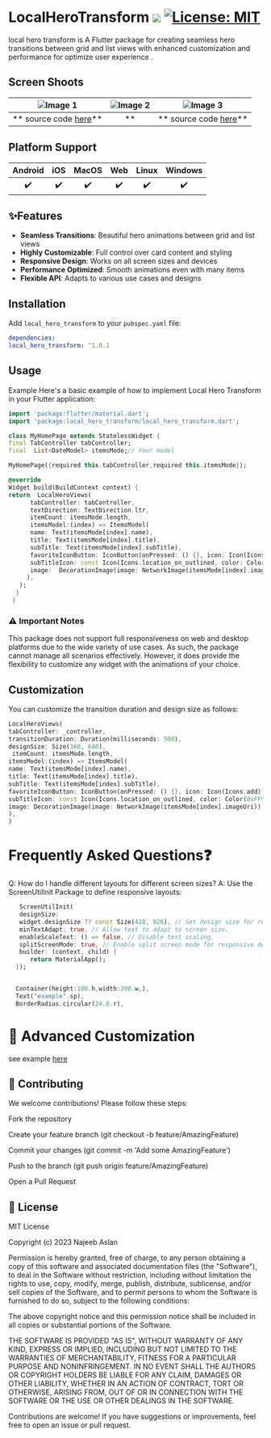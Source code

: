 # LocalHeroTransform ![](https://img.shields.io/badge/build-1.0.1-brightgreen)   [![License: MIT](https://img.shields.io/badge/license-MIT-blue.svg)](https://opensource.org/licenses/MIT)
local hero transform is A Flutter package for creating seamless hero transitions between grid and list views with enhanced customization and performance for optimize user experience .


## Screen Shoots
| ![Image 1](https://github.com/najeebaslan/social_media_file_for_project/blob/main/videos/local_hero_transform_package/base_local_hero.gif?raw=true) | ![Image 2](https://github.com/najeebaslan/social_media_file_for_project/blob/main/videos/local_hero_transform_package/custom_local_hero.gif?raw=true) | ![Image 3](https://github.com/najeebaslan/social_media_file_for_project/blob/main/videos/local_hero_transform_package/local_hero_without_hero_transform.gif?raw=true) |
|:--------------------------------------------:|:--------------------------------------------:|:--------------------------------------------:|
| ** source code [here](https://github.com/najeebaslan/local_hero_transform/blob/main/example/lib/main.dart)**                                  | **                                  | ** source code [here](https://github.com/najeebaslan/local_hero_transform/blob/main/example/lib/local_hero_without_hero_transform.dart)**                                  |

## Platform Support
| Android | iOS | MacOS  | Web | Linux | Windows |
| :-----: | :-: | :---:  | :-: | :---: | :-----: |
|   ✔️    | ✔️  |  ✔️   | ✔️  |  ✔️   |   ✔️  |

## ✨Features
- **Seamless Transitions**: Beautiful hero animations between grid and list views
- **Highly Customizable**: Full control over card content and styling
- **Responsive Design**: Works on all screen sizes and devices
- **Performance Optimized**: Smooth animations even with many items
- **Flexible API**: Adapts to various use cases and designs

## Installation

Add `local_hero_transform` to your `pubspec.yaml` file:

```yaml
dependencies:
local_hero_transform: ^1.0.1
```
## Usage

Example
Here's a basic example of how to implement Local Hero Transform in your Flutter application:

```dart
import 'package:flutter/material.dart';
import 'package:local_hero_transform/local_hero_transform.dart';

class MyHomePage extends StatelessWidget {
final TabController tabController;
final  List<DateModel> itemsMode;// Your model

MyHomePage({required this.tabController,required this.itemsMode});

@override
Widget build(BuildContext context) {
return  LocalHeroViews(
      tabController: tabController,
      textDirection: TextDirection.ltr,
      itemCount: itemsMode.length,
      itemsModel:(index) => ItemsModel(
      name: Text(itemsMode[index].name),
      title: Text(itemsMode[index].title),
      subTitle: Text(itemsMode[index].subTitle),
      favoriteIconButton: IconButton(onPressed: () {}, icon: Icon(Icons.add)),
      subTitleIcon: const Icon(Icons.location_on_outlined, color: Color(0xFF95979A), size: 10),
      image:  DecorationImage(image: NetworkImage(itemsMode[index].imageUri)),
     ),
   );
  }
 }
```

### ⚠️ Important Notes
This package does not support full responsiveness on web and desktop platforms due to the wide variety of use cases.
As such, the package cannot manage all scenarios effectively. However,
it does provide the flexibility to customize any widget with the animations of your choice.
## Customization
You can customize the transition duration and design size as follows:

```dart
LocalHeroViews(
tabController: _controller,
transitionDuration: Duration(milliseconds: 500),
designSize: Size(360, 640),
 itemCount: itemsMode.length,
itemsModel:(index) => ItemsModel(
name: Text(itemsMode[index].name),
title: Text(itemsMode[index].title),
subTitle: Text(itemsMode[index].subTitle),
favoriteIconButton: IconButton(onPressed: () {}, icon: Icon(Icons.add)),
subTitleIcon: const Icon(Icons.location_on_outlined, color: Color(0xFF95979A), size: 10),
image: DecorationImage(image: NetworkImage(itemsMode[index].imageUri)),
),
)
```

# Frequently Asked Questions❓
Q: How do I handle different layouts for different screen sizes?
A: Use the ScreenUtilInit Package to define responsive layouts:


```dart 
   ScreenUtilInit(
   designSize:
   widget.designSize ?? const Size(428, 926), // Set design size for responsive layout.
   minTextAdapt: true, // Allow text to adapt to screen size.
   enableScaleText: () => false, // Disable text scaling.
   splitScreenMode: true, // Enable split screen mode for responsive design.
   builder: (context, child) {
      return MaterialApp();
  });


  Container(height:100.h,width:200.w,),
  Text("example".sp),
  BorderRadius.circular(24.0.r),


```
# 🎨 Advanced Customization
see example [here](https://github.com/najeebaslan/local_hero_transform/blob/main/example/lib/local_hero_without_hero_transform.dart)  

## 🤝 Contributing
We welcome contributions! Please follow these steps:

Fork the repository

Create your feature branch (git checkout -b feature/AmazingFeature)

Commit your changes (git commit -m 'Add some AmazingFeature')

Push to the branch (git push origin feature/AmazingFeature)

Open a Pull Request

## 📄 License
MIT License

Copyright (c) 2023 Najeeb Aslan

Permission is hereby granted, free of charge, to any person obtaining a copy
of this software and associated documentation files (the "Software"), to deal
in the Software without restriction, including without limitation the rights
to use, copy, modify, merge, publish, distribute, sublicense, and/or sell
copies of the Software, and to permit persons to whom the Software is
furnished to do so, subject to the following conditions:

The above copyright notice and this permission notice shall be included in all
copies or substantial portions of the Software.

THE SOFTWARE IS PROVIDED "AS IS", WITHOUT WARRANTY OF ANY KIND, EXPRESS OR
IMPLIED, INCLUDING BUT NOT LIMITED TO THE WARRANTIES OF MERCHANTABILITY,
FITNESS FOR A PARTICULAR PURPOSE AND NONINFRINGEMENT. IN NO EVENT SHALL THE
AUTHORS OR COPYRIGHT HOLDERS BE LIABLE FOR ANY CLAIM, DAMAGES OR OTHER
LIABILITY, WHETHER IN AN ACTION OF CONTRACT, TORT OR OTHERWISE, ARISING FROM,
OUT OF OR IN CONNECTION WITH THE SOFTWARE OR THE USE OR OTHER DEALINGS IN THE
SOFTWARE.


Contributions are welcome! If you have suggestions or improvements, feel free to open an issue or pull request.
